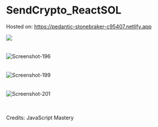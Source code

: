 # SendCrypto_ReactSOL

Hosted on: https://pedantic-stonebraker-c95407.netlify.app

<div>
<img src="https://i.ibb.co/1rZ5gf9/Screenshot-195.png" /><br /><br /><br />
<img src="https://i.ibb.co/g4NCHHQ/Screenshot-196.png" alt="Screenshot-196"  /><br /><br /><br />
<img src="https://i.ibb.co/CPqhs23/Screenshot-199.png" alt="Screenshot-199"  /><br /><br /><br />
<img src="https://i.ibb.co/Qp7Gs1r/Screenshot-201.png" alt="Screenshot-201" /><br /><br /><br />
</div>

Credits: JavaScript Mastery

